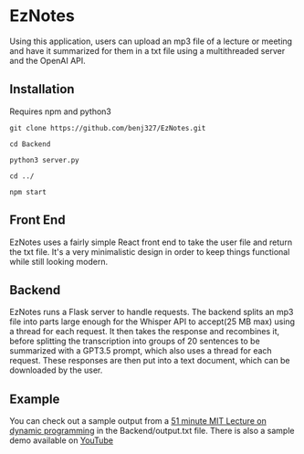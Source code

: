 # EzNotes

Using this application, users can upload an mp3 file of a lecture or meeting and have it summarized for them in a txt file using a multithreaded server and the OpenAI API.

## Installation

Requires npm and python3

`git clone https://github.com/benj327/EzNotes.git`

`cd Backend`

`python3 server.py`

`cd ../`

`npm start`

## Front End

EzNotes uses a fairly simple React front end to take the user file and return the txt file. It's a very minimalistic design in order to keep things functional while still looking modern.

## Backend

EzNotes runs a Flask server to handle requests. The backend splits an mp3 file into parts large enough for the Whisper API to accept(25 MB max) using a thread for each request. It then takes the response and recombines it, before splitting the transcription into groups of 20 sentences to be summarized with a GPT3.5 prompt, which also uses a thread for each request. These responses are then put into a text document, which can be downloaded by the user.

## Example

You can check out a sample output from a [51 minute MIT Lecture on dynamic programming](https://www.youtube.com/watch?v=OQ5jsbhAv_M) in the Backend/output.txt file. There is also a sample demo available on [YouTube](https://www.youtube.com/watch?v=nUtlPEr-Dp0)
